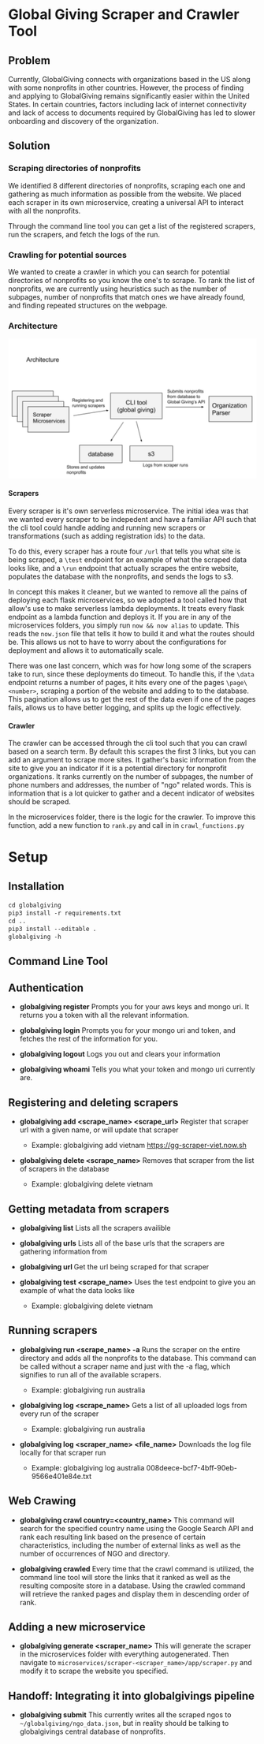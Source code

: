 # Global Giving Scraper and Crawler Tool



## Problem
Currently, GlobalGiving connects with organizations based in the US along with some nonprofits in other countries. However, the process of finding and applying to GlobalGiving remains significantly easier within the United States. In certain countries, factors including lack of internet connectivity and lack of access to documents required by GlobalGiving has led to slower onboarding and discovery of the organization. 

## Solution 

### Scraping directories of nonprofits

We identified 8 different directories of nonprofits, scraping each one and gathering as much information as possible from the website. We placed each scraper in its own microservice, creating a universal API to interact with all the nonprofits. 

Through the command line tool you can get a list of the registered scrapers, run the scrapers, and fetch the logs of the run.

### Crawling for potential sources 
 
We wanted to create a crawler in which you can search for potential directories of nonprofits so you know the one's to scrape. To rank the list of nonprofits, we are currently using heuristics such as the number of subpages, number of nonprofits that match ones we have already found, and finding repeated structures on the webpage. 

### Architecture

![GitHub Logo](/resources/architecture.png)

#### Scrapers
Every scraper is it's own serverless microservice. The initial idea was that we wanted every scraper to be indepedent and have a familiar API such that the cli tool could handle adding and running new scrapers or transformations (such as adding registration ids) to the data. 

To do this, every scraper has a route four ```/url``` that tells you what site is being scraped, a ```\test``` endpoint for an example of what the scraped data looks like, and a ```\run``` endpoint that actually scrapes the entire website, populates the database with the nonprofits, and sends the logs to s3. 

In concept this makes it cleaner, but we wanted to remove all the pains of deploying each flask microservices, so we adopted a tool called how that allow's use to make serverless lambda deployments. It treats every flask endpoint as a lambda function and deploys it. If you are in any of the microservices folders, you simply run ```now && now alias``` to update. This reads the ```now.json``` file that tells it how to build it and what the routes should be. This allows us not to have to worry about the configurations for deployment and allows it to automatically scale.

There was one last concern, which was for how long some of the scrapers take to run, since these deployments do timeout. To handle this, if the ```\data``` endpoint returns a number of pages, it hits every one of the pages ```\page\<number>```, scraping a portion of the website and adding to to the database. This pagination allows us to get the rest of the data even if one of the pages fails, allows us to have better logging, and splits up the logic effectively.

#### Crawler

The crawler can be accessed through the cli tool such that you can crawl based on a search term. By default this scrapes the first 3 links, but you can add an argument to scrape more sites. It gather's basic information from the site to give you an indicator if it is a potential directory for nonprofit organizations. It ranks currently on the number of subpages, the number of phone numbers and addresses, the number of "ngo" related words. This is information that is a lot quicker to gather and a decent indicator of websites should be scraped. 

In the microservices folder, there is the logic for the crawler. To improve this function, add a new function to ```rank.py``` and call in in ```crawl_functions.py```

# Setup

## Installation

```
cd globalgiving 
pip3 install -r requirements.txt
cd ..
pip3 install --editable .
globalgiving -h
```

## Command Line Tool

## Authentication

* **globalgiving register** 
Prompts you for your aws keys and mongo uri. It returns you a token with all the relevant information.

* **globalgiving login** 
Prompts you for your mongo uri and token, and fetches the rest of the information for you.

* **globalgiving logout** 
Logs you out and clears your information

* **globalgiving whoami** 
Tells you what your token and mongo uri currently are. 

## Registering and deleting scrapers

* **globalgiving add <scrape_name> <scrape_url>** 
Register that scraper url with a given name, or will update that scraper
    * Example: globalgiving add vietnam https://gg-scraper-viet.now.sh

* **globalgiving delete <scrape_name>** 
Removes that scraper from the list of scrapers in the database
    * Example: globalgiving delete vietnam 


## Getting metadata from scrapers 

* **globalgiving list** 
Lists all the scrapers availible

* **globalgiving urls**
Lists all of the base urls that the scrapers are gathering information from

* **globalgiving url <name>**
Get the url being scraped for that scraper

* **globalgiving test <scrape_name>** 
Uses the test endpoint to give you an example of what the data looks like
    * Example: globalgiving delete vietnam 



## Running scrapers 

* **globalgiving run <scrape_name> -a** 
Runs the scraper on the entire directory and adds all the nonprofits to the database. This command can be called without a scraper name and just with the -a flag, which signifies to run all of the available scrapers.
    * Example: globalgiving run australia

* **globalgiving log <scrape_name>** 
Gets a list of all uploaded logs from every run of the scraper
    * Example: globalgiving run australia

* **globalgiving log  <scraper_name> <file_name>** 
Downloads the log file locally for that scraper run
    * Example: globalgiving log australia 008deece-bcf7-4bff-90eb-9566e401e84e.txt


## Web Crawing

* **globalgiving crawl country=<country_name>**
This command will search for the specified country name using the Google Search API and rank each resulting link based
on the presence of certain characteristics, including the number of external links as well as the number of occurrences 
of NGO and directory.

* **globalgiving crawled**
Every time that the crawl command is utilized, the command line tool will store the links that it ranked as well as the resulting composite store in a database. Using the crawled command will retrieve the ranked pages and display them in descending order of rank.

## Adding a new microservice

* **globalgiving generate <scraper_name>** 
This will generate the scraper in the microservices folder with everything autogenerated. Then navigate to ```microservices/scraper-<scraper_name>/app/scraper.py``` and modify it to scrape the website you specified. 


## Handoff: Integrating it into globalgivings pipeline

* **globalgiving submit** 
This currently writes all the scraped ngos to ````~/globalgiving/ngo_data.json````, but in reality should be talking to globalgivings central database of nonprofits. 




